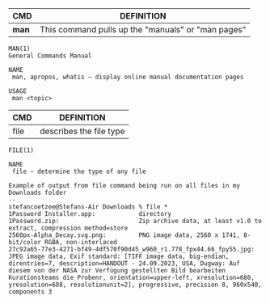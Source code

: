| CMD | DEFINITION |
| --- | --- |
| **man** | This command pulls up the "manuals" or "man pages" 
    MAN(1)                                                                                General Commands Manual                                                            

    NAME
     man, apropos, whatis – display online manual documentation pages

    USAGE
     man <topic>


| CMD | DEFINITION |
| --- | --- |
|file|describes the file type |
    FILE(1)

    NAME
     file – determine the type of any file

    Example of output from file command being run on all files in my Downloads folder
    --
    stefancoetzee@Stefans-Air Downloads % file *      
    1Password Installer.app:            directory
    1Password.zip:                      Zip archive data, at least v1.0 to extract, compression method=store
    2560px-Alpha_Decay.svg.png:         PNG image data, 2560 x 1741, 8-bit/color RGBA, non-interlaced
    27c92a65-77e3-4271-bf49-4df570f90d45_w960_r1.778_fpx44.66_fpy55.jpg:    JPEG image data, Exif standard: [TIFF image data, big-endian, direntries=7, description=HANDOUT - 24.09.2023, USA, Dugway: Auf diesem von der NASA zur Verfügung gestellten Bild bearbeiten Kurationsteams die Probenr, orientation=upper-left, xresolution=680, yresolution=688, resolutionunit=2], progressive, precision 8, 960x540, components 3
